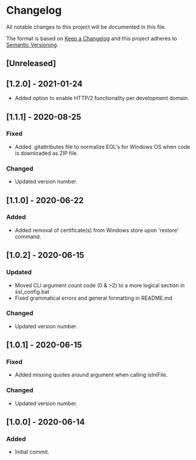 # Changelog

All notable changes to this project will be documented in this file.

The format is based on [Keep a Changelog](http://keepachangelog.com/en/1.0.0/) and this project adheres to [Semantic Versioning](http://semver.org/spec/v2.0.0.html).

## [Unreleased]

## [1.2.0] - 2021-01-24

- Added option to enable HTTP/2 functionality per development domain.

## [1.1.1] - 2020-08-25

### Fixed
- Added .gitattributes file to normalize EOL's for Windows OS when code is downloaded as ZIP file.

### Changed
- Updated version number.

## [1.1.0] - 2020-06-22

### Added
- Added removal of certificate(s) from Windows store upon 'restore' command.

## [1.0.2] - 2020-06-15

### Updated
- Moved CLI argument count code (0 & >2) to a more logical section in ssl_config.bat
- Fixed grammatical errors and general formatting in README.md

### Changed
- Updated version number.

## [1.0.1] - 2020-06-15

### Fixed
- Added missing quotes around argument when calling isIniFile.

### Changed
- Updated version number.

## [1.0.0] - 2020-06-14

### Added
- Initial commit.